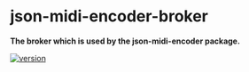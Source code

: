 # json-midi-encoder-broker

**The broker which is used by the json-midi-encoder package.**

[![version](https://img.shields.io/npm/v/json-midi-encoder-broker.svg?style=flat-square)](https://www.npmjs.com/package/json-midi-encoder-broker)
